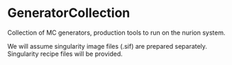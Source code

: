 # GeneratorCollection
Collection of MC generators, production tools to run on the nurion system.

We will assume singularity image files (.sif) are prepared separately.
Singularity recipe files will be provided.
